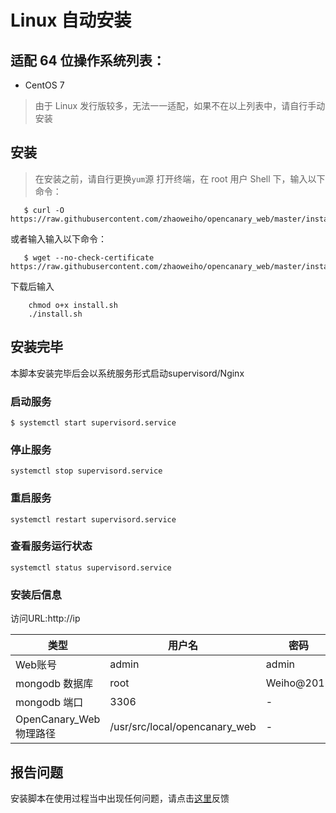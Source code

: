 # Linux 自动安装

## 适配 64 位操作系统列表：
* CentOS 7
> 由于 Linux 发行版较多，无法一一适配，如果不在以上列表中，请自行手动安装

## 安装

> 在安装之前，请自行更换`yum`源
打开终端，在 root 用户 Shell 下，输入以下命令：

```
   $ curl -O https://raw.githubusercontent.com/zhaoweiho/opencanary_web/master/install/install.sh
```
或者输入输入以下命令：
```
   $ wget --no-check-certificate https://raw.githubusercontent.com/zhaoweiho/opencanary_web/master/install/install.sh
```
下载后输入
```
    chmod o+x install.sh
    ./install.sh
```
## 安装完毕

本脚本安装完毕后会以系统服务形式启动supervisord/Nginx
### 启动服务

```
$ systemctl start supervisord.service
```

### 停止服务

```
systemctl stop supervisord.service
```

### 重启服务

```
systemctl restart supervisord.service
```
### 查看服务运行状态

```
systemctl status supervisord.service
```
### 安装后信息
访问URL:http://ip<br />

|类型 | 用户名 | 密码 |
|----- |----- |-----| 
| Web账号 | admin | admin |
| mongodb 数据库 | root | Weiho@2018 |
| mongodb 端口 | 3306| - |
| OpenCanary_Web物理路径 | /usr/src/local/opencanary_web | - |

## 报告问题

安装脚本在使用过程当中出现任何问题，请点击[这里](https://github.com/p1r06u3/opencanary_web/issues/new)反馈
